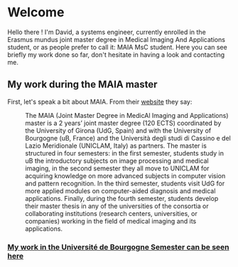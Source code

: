 # Welcome
Hello there ! I'm David, a systems engineer, currently enrolled in the Erasmus mundus joint master degree in Medical Imaging And Applications student, or as people prefer to call it: MAIA MsC student. Here you can see briefly my work done so far, don't hesitate in having a look and contacting me.

## My work during the MAIA master
First, let's speak a bit about MAIA. From their [website](https://maiamaster.udg.edu/) they say:
<dl>
<dd>The MAIA (Joint Master Degree in MedicAl Imaging and Applications) master is a 2 years’ joint master degree (120 ECTS) coordinated by the University of Girona (UdG, Spain) and with the University of Bourgogne (uB, France) and the Università degli studi di Cassino e del Lazio Meridionale (UNICLAM, Italy) as partners. The master is structured in four semesters: in the first semester, students study in uB the introductory subjects on image processing and medical imaging, in the second semester they all move to UNICLAM for acquiring knowledge on more advanced subjects in computer vision and pattern recognition. In the third semester, students visit UdG for more applied modules on computer-aided diagnosis and medical applications. Finally, during the fourth semester, students develop their master thesis in any of the universities of the consortia or collaborating institutions (research centers, universities, or companies) working in the field of medical imaging and its applications.</dd>
</dl>

### [My work in the Université de Bourgogne Semester can be seen here](./ub_semester/ub_semester.md)